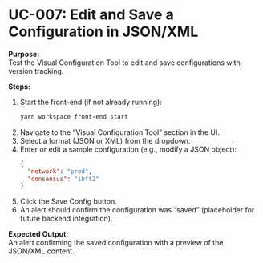 # UC-007: Edit and Save a Configuration in JSON/XML

**Purpose:**  
Test the Visual Configuration Tool to edit and save configurations with version tracking.

**Steps:**  
1. Start the front-end (if not already running):
   ```bash
   yarn workspace front-end start
   ```
2. Navigate to the “Visual Configuration Tool” section in the UI.
3. Select a format (JSON or XML) from the dropdown.
4. Enter or edit a sample configuration (e.g., modify a JSON object):
   ```json
   {
     "network": "prod",
     "consensus": "ibft2"
   }
   ```
5. Click the Save Config button.
6. An alert should confirm the configuration was “saved” (placeholder for future backend integration).

**Expected Output:**  
An alert confirming the saved configuration with a preview of the JSON/XML content.